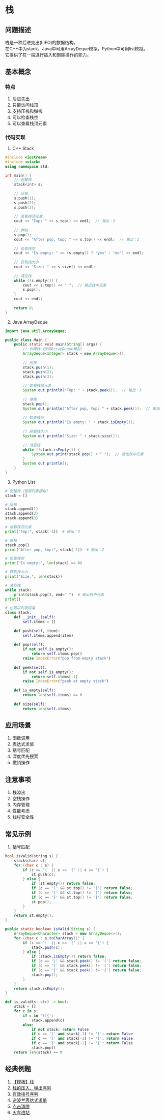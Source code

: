# 栈

## 问题描述

栈是一种后进先出(LIFO)的数据结构。  
在C++中为stack，Java中可用ArrayDeque模拟，Python中可用list模拟。  
它提供了在一端进行插入和删除操作的能力。

## 基本概念

### 特点
1. 后进先出
2. 只能访问栈顶
3. 支持压栈和弹栈
4. 可以检查栈空
5. 可以查看栈顶元素

### 代码实现

1. C++ Stack
``` c++ []
#include <iostream>
#include <stack>
using namespace std;

int main() {
    // 创建栈
    stack<int> s;
    
    // 压栈
    s.push(1);
    s.push(2);
    s.push(3);
    
    // 查看栈顶元素
    cout << "Top: " << s.top() << endl;  // 输出：3
    
    // 弹栈
    s.pop();
    cout << "After pop, top: " << s.top() << endl;  // 输出：2
    
    // 检查栈空
    cout << "Is empty: " << (s.empty() ? "yes" : "no") << endl;
    
    // 获取栈大小
    cout << "Size: " << s.size() << endl;
    
    // 清空栈
    while (!s.empty()) {
        cout << s.top() << " ";  // 输出栈中元素
        s.pop();
    }
    cout << endl;
    
    return 0;
}
```

2. Java ArrayDeque
``` java []
import java.util.ArrayDeque;

public class Main {
    public static void main(String[] args) {
        // 创建栈（使用ArrayDeque模拟）
        ArrayDeque<Integer> stack = new ArrayDeque<>();
        
        // 压栈
        stack.push(1);
        stack.push(2);
        stack.push(3);
        
        // 查看栈顶元素
        System.out.println("Top: " + stack.peek());  // 输出：3
        
        // 弹栈
        stack.pop();
        System.out.println("After pop, top: " + stack.peek());  // 输出：2
        
        // 检查栈空
        System.out.println("Is empty: " + stack.isEmpty());
        
        // 获取栈大小
        System.out.println("Size: " + stack.size());
        
        // 清空栈
        while (!stack.isEmpty()) {
            System.out.print(stack.pop() + " ");  // 输出栈中元素
        }
        System.out.println();
    }
}
```

3. Python List
``` python []
# 创建栈（使用列表模拟）
stack = []

# 压栈
stack.append(1)
stack.append(2)
stack.append(3)

# 查看栈顶元素
print("Top:", stack[-1])  # 输出：3

# 弹栈
stack.pop()
print("After pop, top:", stack[-1])  # 输出：2

# 检查栈空
print("Is empty:", len(stack) == 0)

# 获取栈大小
print("Size:", len(stack))

# 清空栈
while stack:
    print(stack.pop(), end=" ")  # 输出栈中元素
print()

# 也可以封装成类
class Stack:
    def __init__(self):
        self.items = []
    
    def push(self, item):
        self.items.append(item)
    
    def pop(self):
        if not self.is_empty():
            return self.items.pop()
        raise IndexError("pop from empty stack")
    
    def peek(self):
        if not self.is_empty():
            return self.items[-1]
        raise IndexError("peek at empty stack")
    
    def is_empty(self):
        return len(self.items) == 0
    
    def size(self):
        return len(self.items)
```

## 应用场景

1. 函数调用
2. 表达式求值
3. 括号匹配
4. 深度优先搜索
5. 撤销操作

## 注意事项

1. 栈溢出
2. 空栈操作
3. 内存管理
4. 性能考虑
5. 线程安全性

## 常见示例

1. 括号匹配
``` cpp []
bool isValid(string s) {
    stack<char> st;
    for (char c : s) {
        if (c == '(' || c == '[' || c == '{') {
            st.push(c);
        } else {
            if (st.empty()) return false;
            if (c == ')' && st.top() != '(') return false;
            if (c == ']' && st.top() != '[') return false;
            if (c == '}' && st.top() != '{') return false;
            st.pop();
        }
    }
    return st.empty();
}
```

``` java []
public static boolean isValid(String s) {
    ArrayDeque<Character> stack = new ArrayDeque<>();
    for (char c : s.toCharArray()) {
        if (c == '(' || c == '[' || c == '{') {
            stack.push(c);
        } else {
            if (stack.isEmpty()) return false;
            if (c == ')' && stack.peek() != '(') return false;
            if (c == ']' && stack.peek() != '[') return false;
            if (c == '}' && stack.peek() != '{') return false;
            stack.pop();
        }
    }
    return stack.isEmpty();
}
```

``` python []
def is_valid(s: str) -> bool:
    stack = []
    for c in s:
        if c in '([{':
            stack.append(c)
        else:
            if not stack: return False
            if c == ')' and stack[-1] != '(': return False
            if c == ']' and stack[-1] != '[': return False
            if c == '}' and stack[-1] != '{': return False
            stack.pop()
    return len(stack) == 0
```

## 经典例题

1. [【模板】栈](https://www.nowcoder.com/practice/104ce248c2f04cfb986b92d0548cccbf?channelPut=niudong)
2. [栈的压入、弹出序列](https://www.nowcoder.com/practice/d77d11405cc7470d82554cb392585106?channelPut=niudong)
3. [有效括号序列](https://www.nowcoder.com/practice/37548e94a270412c8b9fb85643c8ccc2?channelPut=niudong)
4. [逆波兰表达式求值](https://www.nowcoder.com/practice/885c1db3e39040cbae5cdf59fb0e9382?channelPut=niudong)
5. [点击消除](https://www.nowcoder.com/practice/8d3643ec29654cf8908b5cf3a0479fd5?channelPut=niudong)
6. [火车进站](https://www.nowcoder.com/practice/97ba57c35e9f4749826dc3befaeae109?channelPut=niudong)